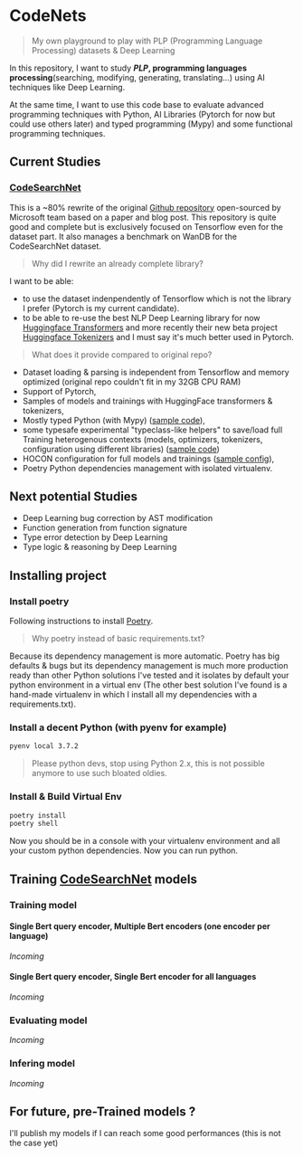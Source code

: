 # CodeNets

> My own playground to play with PLP (Programming Language Processing) datasets & Deep Learning

In this repository, I want to study **_PLP_, programming languages processing**(searching, modifying, generating, translating...) using AI techniques like Deep Learning.

At the same time, I want to use this code base to evaluate advanced programming techniques with Python, AI Libraries (Pytorch for now but could use others later) and typed programming (Mypy) and some functional programming techniques.

## Current Studies

### [CodeSearchNet](https://github.com/github/CodeSearchNet)

This is a ~80% rewrite of the original [Github repository](https://github.com/github/CodeSearchNet) open-sourced by Microsoft team based on a paper and blog post. This repository is quite good and complete but is exclusively focused on Tensorflow even for the dataset part. It also manages a benchmark on WanDB for the CodeSearchNet dataset.

> Why did I rewrite an already complete library?

I want to be able:

- to use the dataset indenpendently of Tensorflow which is not the library I prefer (Pytorch is my current candidate).
- to be able to re-use the best NLP Deep Learning library for now [Huggingface Transformers](https://github.com/huggingface/transformers) and more recently their new beta project [Huggingface Tokenizers](https://github.com/huggingface/tokenizers) and I must say it's much better used in Pytorch.

> What does it provide compared to original repo?

- Dataset loading & parsing is independent from Tensorflow and memory optimized (original repo couldn't fit in my 32GB CPU RAM)
- Support of Pytorch,
- Samples of models and trainings with HuggingFace transformers & tokenizers,
- Mostly typed Python (with Mypy) ([sample code](./codenets/codesearchnet/multi_branch_model.py)),
- some typesafe experimental "typeclass-like helpers" to save/load full Training heterogenous contexts (models, optimizers, tokenizers, configuration using different libraries) ([sample code](./codenets/blob/master/codenets/codesearchnet/multi_branch_model.py#L31-L64))
- HOCON configuration for full models and trainings ([sample config](./conf/default.conf)),
- Poetry Python dependencies management with isolated virtualenv.



## Next potential Studies

- Deep Learning bug correction by AST modification
- Function generation from function signature
- Type error detection by Deep Learning
- Type logic & reasoning by Deep Learning


## Installing project

### Install poetry

Following instructions to install [Poetry](https://python-poetry.org/docs/).

>Why poetry instead of basic requirements.txt?

Because its dependency management is more automatic. Poetry has big defaults & bugs but its dependency management is much more production ready than other Python solutions I've tested and it isolates by default your python environment in a virtual env (The other best solution I've found is a hand-made virtualenv in which I install all my dependencies with a requirements.txt).

### Install a decent Python (with pyenv for example)

```sh
pyenv local 3.7.2
```

> Please python devs, stop using Python 2.x, this is not possible anymore to use such bloated oldies.

### Install & Build Virtual Env

```sh
poetry install
poetry shell
```

Now you should be in a console with your virtualenv environment and all your custom python dependencies. Now you can run python.

## Training [CodeSearchNet](https://github.com/github/CodeSearchNet) models

### Training model

#### Single Bert query encoder, Multiple Bert encoders (one encoder per language)

_Incoming_

#### Single Bert query encoder, Single Bert encoder for all languages

_Incoming_

### Evaluating model

_Incoming_

### Infering model

_Incoming_

## For future, pre-Trained models ?

I'll publish my models if I can reach some good performances (this is not the case yet)
